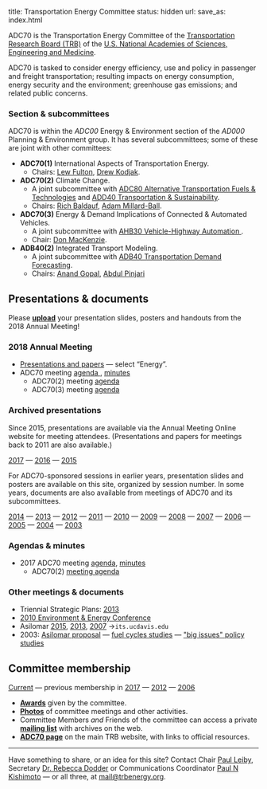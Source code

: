 title: Transportation Energy Committee
status: hidden
url:
save_as: index.html

ADC70 is the Transportation Energy Committee of the [Transportation Research Board (TRB)](http://www.trb.org) of the [U.S. National Academies of Sciences, Engineering and Medicine](http://www.nationalacademies.org).

ADC70 is tasked to consider energy efficiency, use and policy in passenger and freight transportation; resulting impacts on energy consumption, energy security and the environment; greenhouse gas emissions; and related public concerns.

### Section & subcommittees

ADC70 is within the *ADC00* Energy & Environment section of the *AD000* Planning & Environment group. It has several subcommittees; some of these are joint with other committees:

- **ADC70(1)** International Aspects of Transportation Energy.
    - Chairs: [Lew Fulton](mailto:lmfulton@ucdavis.edu), [Drew Kodjak](mailto:drew@theicct.org).
- **ADC70(2)** Climate Change.
    - A joint subcommittee with [ADC80 Alternative Transportation Fuels & Technologies](http://www.trb.org/ADC80/ADC80.aspx) and [ADD40 Transportation & Sustainability](http://www.trb.org/ADD40/ADD40.aspx).
    - Chairs: [Rich Baldauf](mailto:Baldauf.Richard@epa.gov), [Adam Millard-Ball](mailto:adammb@ucsc.edu).
- **ADC70(3)** Energy & Demand Implications of Connected & Automated Vehicles.
    - A joint subcommittee with [AHB30 Vehicle-Highway Automation
](http://www.trb.org/AHB30/AHB30.aspx).
    - Chair: [Don MacKenzie](mailto:dwhm@uw.edu).
- **ADB40(2)** Integrated Transport Modeling.
    - A joint subcommittee with [ADB40 Transportation Demand Forecasting](http://www.trb.org/ADB40/ADB40.aspx).
    - Chairs: [Anand Gopal](mailto:ARGopal@lbl.gov), [Abdul Pinjari](mailto:apinjari@usf.edu)

## Presentations & documents

Please [**upload**](https://www.dropbox.com/request/9osf4AY3sgzEl8tLrsju) your presentation slides, posters and handouts from the 2018 Annual Meeting!

### 2018 Annual Meeting
- [Presentations and papers](http://amonline.trb.org/2018-subject-index) — select “Energy”.
- ADC70 meeting [agenda ](https://www.dropbox.com/s/6lu5i1u5lsgaoly/2018%20ADC70%20agenda.pdf?dl=0), [minutes](https://www.dropbox.com/s/p36dmyc0jnabfpa/2018%20ADC70%20minutes.pdf?dl=0)
    - ADC70(2) meeting [agenda](https://www.dropbox.com/s/t5wg10kz553ctb7/2018%20ADC70%282%29%20agenda.pdf?dl=0)
    - ADC70(3) meeting [agenda](https://www.dropbox.com/s/mpv1wn8pqnfg9ix/2018%20ADC70%283%29%20agenda.pdf?dl=0)

### Archived presentations

Since 2015, presentations are available via the Annual Meeting Online website for meeting attendees. (Presentations and papers for meetings back to 2011 are also available.)

[2017](http://amonline.trb.org/2017-subject-index) —
[2016](http://amonline.trb.org/2016-subject-index) —
[2015](http://amonline.trb.org/2015-subject-index)

For ADC70-sponsored sessions in earlier years, presentation slides and posters are available on this site, organized by session number. In some years, documents are also available from meetings of ADC70 and its subcommittees.

[2014](/presentations/2014) —
[2013](/presentations/2013) —
[2012](/presentations/2012) —
[2011](/presentations/2011) —
[2010](/presentations/2010) —
[2009](/presentations/2009) —
[2008](/presentations/2008) —
[2007](/presentations/2007) —
[2006](/presentations/2006) —
[2005](/presentations/2005) —
[2004](/presentations/2004) —
[2003](/presentations/2003)

### Agendas & minutes

- 2017 ADC70 meeting [agenda](https://www.dropbox.com/s/nhfi0uwp9zu2dbq/2017%20ADC70%20agenda.pdf?dl=0), [minutes](https://www.dropbox.com/s/romcf4q52npm5xx/?dl=0)
    - ADC70(2) [meeting agenda](https://www.dropbox.com/s/l3dsrxkigy9hnb7/2017%20ADC70%282%29%20agenda.pdf?dl=0)

### Other meetings & documents

- Triennial Strategic Plans: [2013](https://www.dropbox.com/s/xytkchuwrubjdh2/2013-04-01%20strategic%20plan.pdf?dl=0)
- [2010 Environment & Energy Conference](/2010-enviro-energy-conf)
- Asilomar [2015](https://its.ucdavis.edu/news-and-events/conferences-2/asilomar-conference-publications/2015-asilomar-conference/), [2013](http://its.ucdavis.edu/news-and-events/conferences-2/asilomar-conference-publications/2013-asilomar-biennial-conference/), [2007](http://its.ucdavis.edu/news-and-events/conferences-2/asilomar-conference-publications/2007-asilomar/) →`its.ucdavis.edu`
- 2003: [Asilomar proposal](https://db.tt/pWOVzxwB) — [fuel cycles studies](/fuel-cycles) — ["big issues" policy studies](https://db.tt/XIL02q51)

## Committee membership
[Current](https://www.mytrb.org/CommitteeDetails.aspx?CMTID=1182) —
previous membership in [2017](/members/2017) — [2012](/members/2012) —
[2006](/members/2006)

- [**Awards**](/awards) given by the committee.
- [**Photos**](/photos) of committee meetings and other activities.
- Committee Members *and* Friends of the committee can access a private [**mailing list**]({filename}discussion.md) with archives on the web.
- [**ADC70 page**](http://www.trb.org/ADC70/ADC70.aspx) on the main TRB website, with links to official resources.

-----

Have something to share, or an idea for this site? Contact Chair [Paul Leiby](mailto:leiby@ornl.gov), Secretary [Dr. Rebecca Dodder](mailto:dodder.rebecca@epa.gov) or Communications Coordinator [Paul N Kishimoto](mailto:pnk@mit.edu) — or all three, at [mail@trbenergy.org](mailto:mail@trbenergy.org).
